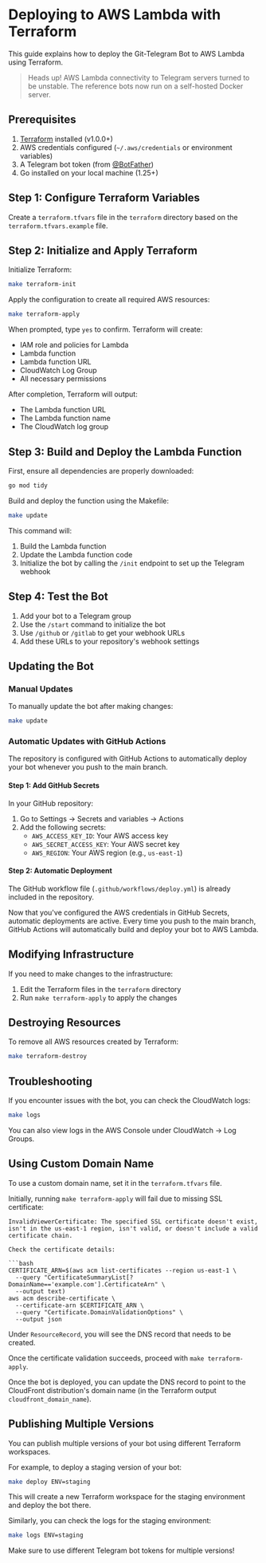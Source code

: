# Deploying to AWS Lambda with Terraform

This guide explains how to deploy the Git-Telegram Bot to AWS Lambda using Terraform.

> Heads up! AWS Lambda connectivity to Telegram servers turned to be unstable.
> The reference bots now run on a self-hosted Docker server.

## Prerequisites

1. [Terraform](https://www.terraform.io/downloads.html) installed (v1.0.0+)
2. AWS credentials configured (`~/.aws/credentials` or environment variables)
3. A Telegram bot token (from [@BotFather](https://t.me/BotFather))
4. Go installed on your local machine (1.25+)

## Step 1: Configure Terraform Variables

Create a `terraform.tfvars` file in the `terraform` directory based on the `terraform.tfvars.example` file.

## Step 2: Initialize and Apply Terraform

Initialize Terraform:

```bash
make terraform-init
```

Apply the configuration to create all required AWS resources:

```bash
make terraform-apply
```

When prompted, type `yes` to confirm. Terraform will create:

- IAM role and policies for Lambda
- Lambda function
- Lambda function URL
- CloudWatch Log Group
- All necessary permissions

After completion, Terraform will output:

- The Lambda function URL
- The Lambda function name
- The CloudWatch log group

## Step 3: Build and Deploy the Lambda Function

First, ensure all dependencies are properly downloaded:

```bash
go mod tidy
```

Build and deploy the function using the Makefile:

```bash
make update
```

This command will:

1. Build the Lambda function
2. Update the Lambda function code
3. Initialize the bot by calling the `/init` endpoint to set up the Telegram webhook

## Step 4: Test the Bot

1. Add your bot to a Telegram group
2. Use the `/start` command to initialize the bot
3. Use `/github` or `/gitlab` to get your webhook URLs
4. Add these URLs to your repository's webhook settings

## Updating the Bot

### Manual Updates

To manually update the bot after making changes:

```bash
make update
```

### Automatic Updates with GitHub Actions

The repository is configured with GitHub Actions to automatically deploy your bot whenever you push to the main branch.

#### Step 1: Add GitHub Secrets

In your GitHub repository:

1. Go to Settings → Secrets and variables → Actions
2. Add the following secrets:
   - `AWS_ACCESS_KEY_ID`: Your AWS access key
   - `AWS_SECRET_ACCESS_KEY`: Your AWS secret key
   - `AWS_REGION`: Your AWS region (e.g., `us-east-1`)

#### Step 2: Automatic Deployment

The GitHub workflow file (`.github/workflows/deploy.yml`) is already included in the repository.

Now that you've configured the AWS credentials in GitHub Secrets, automatic deployments are active. Every time you push to the main branch, GitHub Actions will automatically build and deploy your bot to AWS Lambda.

## Modifying Infrastructure

If you need to make changes to the infrastructure:

1. Edit the Terraform files in the `terraform` directory
2. Run `make terraform-apply` to apply the changes

## Destroying Resources

To remove all AWS resources created by Terraform:

```bash
make terraform-destroy
```

## Troubleshooting

If you encounter issues with the bot, you can check the CloudWatch logs:

```bash
make logs
```

You can also view logs in the AWS Console under CloudWatch → Log Groups.

## Using Custom Domain Name

To use a custom domain name, set it in the `terraform.tfvars` file.

Initially, running `make terraform-apply` will fail due to missing SSL certificate:

```log
InvalidViewerCertificate: The specified SSL certificate doesn't exist, isn't in the us-east-1 region, isn't valid, or doesn't include a valid certificate chain.

Check the certificate details:

```bash
CERTIFICATE_ARN=$(aws acm list-certificates --region us-east-1 \
  --query "CertificateSummaryList[?DomainName=='example.com'].CertificateArn" \
  --output text)
aws acm describe-certificate \
  --certificate-arn $CERTIFICATE_ARN \
  --query "Certificate.DomainValidationOptions" \
  --output json
```

Under `ResourceRecord`, you will see the DNS record that needs to be created.

Once the certificate validation succeeds, proceed with `make terraform-apply`.

Once the bot is deployed, you can update the DNS record to point to the CloudFront distribution's domain name (in the Terraform output `cloudfront_domain_name`).

## Publishing Multiple Versions

You can publish multiple versions of your bot using different Terraform workspaces.

For example, to deploy a staging version of your bot:

```bash
make deploy ENV=staging
```

This will create a new Terraform workspace for the staging environment and deploy the bot there.

Similarly, you can check the logs for the staging environment:

```bash
make logs ENV=staging
```

Make sure to use different Telegram bot tokens for multiple versions!
